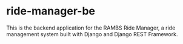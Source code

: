 # ride-manager-be
This is the backend application for the RAMBS Ride Manager, a ride management system built with Django and Django REST Framework.
